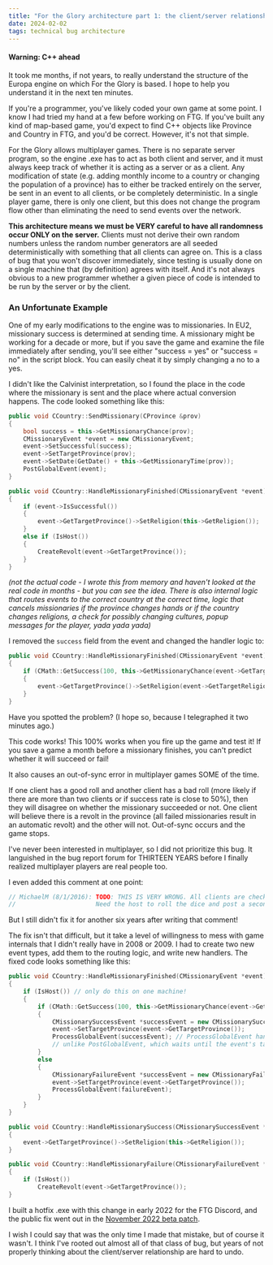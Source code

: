 ```yaml
---
title: "For the Glory architecture part 1: the client/server relationship"
date: 2024-02-02
tags: technical bug architecture
---
```

#### Warning: C++ ahead

It took me months, if not years, to really understand the structure of the Europa engine on which For the Glory is based. I hope to help you understand it in the next ten minutes.

If you're a programmer, you've likely coded your own game at some point. I know I had tried my hand at a few before working on FTG. If you've built any kind of map-based game, you'd expect to find C++ objects like Province and Country in FTG, and you'd be correct. However, it's not that simple.

For the Glory allows multiplayer games. There is no separate server program, so the engine .exe has to act as both client and server, and it must always keep track of whether it is acting as a server or as a client. Any modification of state (e.g. adding monthly income to a country or changing the population of a province) has to either be tracked entirely on the server, be sent in an event to all clients, or be completely deterministic. In a single player game, there is only one client, but this does not change the program flow other than eliminating the need to send events over the network.

**This architecture means we must be VERY careful to have all randomness occur ONLY on the server.** Clients must not derive their own random numbers unless the random number generators are all seeded deterministically with something that all clients can agree on. This is a class of bug that you won't discover immediately, since testing is usually done on a single machine that (by definition) agrees with itself. And it's not always obvious to a new programmer whether a given piece of code is intended to be run by the server or by the client.

### An Unfortunate Example
One of my early modifications to the engine was to missionaries. In EU2, missionary success is determined at sending time. A missionary might be working for a decade or more, but if you save the game and examine the file immediately after sending, you'll see either "success = yes" or "success = no" in the script block. You can easily cheat it by simply changing a no to a yes.  

I didn't like the Calvinist interpretation, so I found the place in the code where the missionary is sent and the place where actual conversion happens. The code looked something like this:
```c++
public void CCountry::SendMissionary(CProvince &prov)
{
    bool success = this->GetMissionaryChance(prov);
    CMissionaryEvent *event = new CMissionaryEvent;
    event->SetSuccessful(success);
    event->SetTargetProvince(prov);
    event->SetDate(GetDate() + this->GetMissionaryTime(prov));
    PostGlobalEvent(event);
}

public void CCountry::HandleMissionaryFinished(CMissionaryEvent *event)
{
    if (event->IsSuccessful())
    {
        event->GetTargetProvince()->SetReligion(this->GetReligion());
    }
    else if (IsHost())
    {
        CreateRevolt(event->GetTargetProvince());
    }
}
```
*(not the actual code - I wrote this from memory and haven't looked at the real code in months - but you can see the idea. There is also internal logic that routes events to the correct country at the correct time, logic that cancels missionaries if the province changes hands or if the country changes religions, a check for possibly changing cultures, popup messages for the player, yada yada yada)*

I removed the `success` field from the event and changed the handler logic to:
```c++
public void CCountry::HandleMissionaryFinished(CMissionaryEvent *event)
{
    if (CMath::GetSuccess(100, this->GetMissionaryChance(event->GetTargetProvince())))
    {
        event->GetTargetProvince()->SetReligion(event->GetTargetReligion());
    }
}
```
Have you spotted the problem? (I hope so, because I telegraphed it two minutes ago.)

This code works! This 100% works when you fire up the game and test it! If you save a game a month before a missionary finishes, you can't predict whether it will succeed or fail!

It also causes an out-of-sync error in multiplayer games SOME of the time.

If one client has a good roll and another client has a bad roll (more likely if there are more than two clients or if success rate is close to 50%), then they will disagree on whether the missionary succeeded or not. One client will believe there is a revolt in the province (all failed missionaries result in an automatic revolt) and the other will not. Out-of-sync occurs and the game stops.

I've never been interested in multiplayer, so I did not prioritize this bug. It languished in the bug report forum for THIRTEEN YEARS before I finally realized multiplayer players are real people too.

I even added this comment at one point:
```c++
// MichaelM (8/1/2016): TODO: THIS IS VERY WRONG. All clients are checking the success independently.
//                      Need the host to roll the dice and post a secondary event if successful.
```
But I still didn't fix it for another six years after writing that comment!

The fix isn't that difficult, but it take a level of willingness to mess with game internals that I didn't really have in 2008 or 2009. I had to create two new event types, add them to the routing logic, and write new handlers. The fixed code looks something like this:
```c++
public void CCountry::HandleMissionaryFinished(CMissionaryEvent *event)
{
    if (IsHost()) // only do this on one machine!
    {
        if (CMath::GetSuccess(100, this->GetMissionaryChance(event->GetTargetProvince())))
        {
            CMissionarySuccessEvent *successEvent = new CMissionarySuccessEvent;
            event->SetTargetProvince(event->GetTargetProvince());
            ProcessGlobalEvent(successEvent); // ProcessGlobalEvent handles it immediately
            // unlike PostGlobalEvent, which waits until the event's target date
        }
        else
        {
            CMissionaryFailureEvent *successEvent = new CMissionaryFailureEvent;
            event->SetTargetProvince(event->GetTargetProvince());
            ProcessGlobalEvent(failureEvent);
        }
    }
}

public void CCountry::HandleMissionarySuccess(CMissionarySuccessEvent *event)
{
    event->GetTargetProvince()->SetReligion(this->GetReligion());
}

public void CCountry::HandleMissionaryFailure(CMissionaryFailureEvent *event)
{
    if (IsHost())
        CreateRevolt(event->GetTargetProvince());
}
```
I built a hotfix .exe with this change in early 2022 for the FTG Discord, and the public fix went out in the [November 2022 beta patch](https://forum.paradoxplaza.com/forum/threads/ftg-1-3-beta-november-2022.1560292/).

I wish I could say that was the only time I made that mistake, but of course it wasn't. I think I've rooted out almost all of that class of bug, but years of not properly thinking about the client/server relationship are hard to undo.
